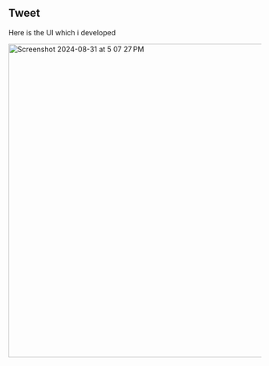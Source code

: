 ## Tweet
Here is the UI which i developed

<img width="625" alt="Screenshot 2024-08-31 at 5 07 27 PM" src="https://github.com/user-attachments/assets/a75d08a2-8c34-46f0-b4bc-f3b2ac718c3b">
